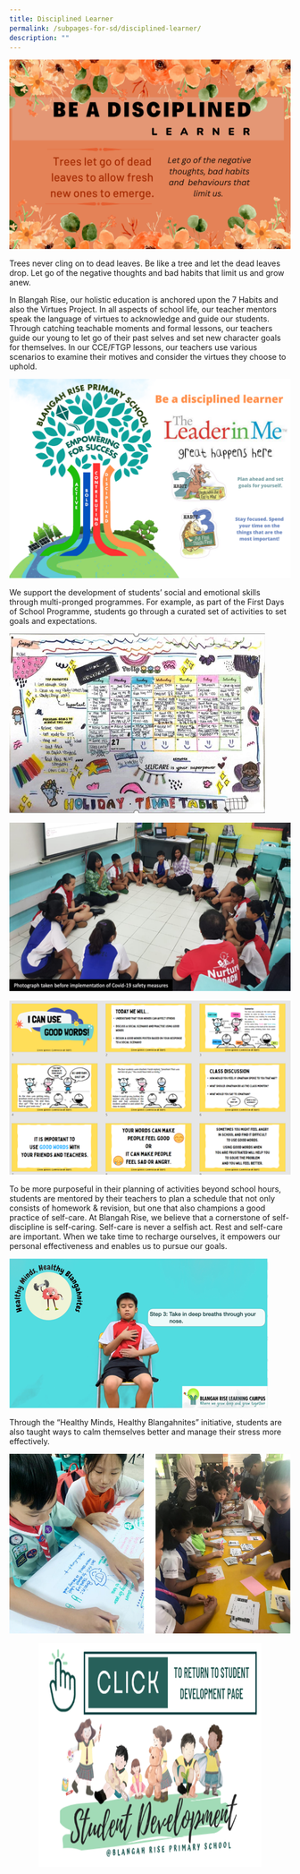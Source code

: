 ```yaml
---
title: Disciplined Learner
permalink: /subpages-for-sd/disciplined-learner/
description: ""
---
```

![](/images/2023%20Photos/Student%20Development/image39.png)

Trees never cling on to dead leaves. Be like a tree and let the dead leaves drop. Let go of the negative thoughts and bad habits that limit us and grow anew.

In Blangah Rise, our holistic education is anchored upon the 7 Habits and also the Virtues Project. In all aspects of school life, our teacher mentors speak the language of virtues to acknowledge and guide our students. Through catching teachable moments and formal lessons, our teachers guide our young to let go of their past selves and set new character goals for themselves. In our CCE/FTGP lessons, our teachers use various scenarios to examine their motives and consider the virtues they choose to uphold.

![](/images/2023%20Photos/Student%20Development/image40.png)

We support the development of students’ social and emotional skills through multi-pronged programmes. For example, as part of the First Days of School Programme, students go through a curated set of activities to set goals and expectations.

![](/images/2023%20Photos/Student%20Development/image41.png)

![](/images/2023%20Photos/Student%20Development/image42.png)

![](/images/2023%20Photos/Student%20Development/image43.png)

To be more purposeful in their planning of activities beyond school hours, students are mentored by their teachers to plan a schedule that not only consists of homework &amp; revision, but one that also champions a good practice of self-care. At Blangah Rise, we believe that a cornerstone of self-discipline is self-caring. Self-care is never a selfish act. Rest and self-care are important. When we take time to recharge ourselves, it empowers our personal effectiveness and enables us to pursue our goals.

![](/images/2023%20Photos/Student%20Development/image44.png)

Through the “Healthy Minds, Healthy Blangahnites” initiative, students are also taught ways to calm themselves better and manage their stress more effectively.

![](/images/2023%20Photos/Student%20Development/image45.png)

<div class="column"> <div class="row"> <div style="width:100%;text-align:center;"> <a href="/our-curriculum/student-development/"> <img height="400" width="400" src="/images/2023%20Photos/Student%20Development/image11.png"></a></div></div></div>